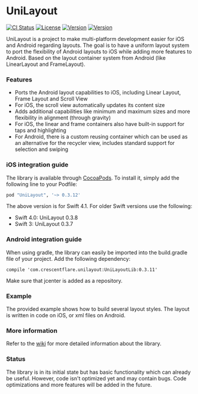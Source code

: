 # UniLayout

[![CI Status](http://img.shields.io/travis/crescentflare/UniLayout.svg?style=flat)](https://travis-ci.org/crescentflare/UniLayout)
[![License](https://img.shields.io/cocoapods/l/UniLayout.svg?style=flat)](http://cocoapods.org/pods/UniLayout)
[![Version](https://img.shields.io/cocoapods/v/UniLayout.svg?style=flat)](http://cocoapods.org/pods/UniLayout)
[![Version](https://img.shields.io/bintray/v/crescentflare/maven/UniLayoutLib.svg?style=flat)](https://bintray.com/crescentflare/maven/UniLayoutLib)

UniLayout is a project to make multi-platform development easier for iOS and Android regarding layouts. The goal is to have a uniform layout system to port the flexibility of Android layouts to iOS while adding more features to Android. Based on the layout container system from Android (like LinearLayout and FrameLayout).


### Features

* Ports the Android layout capabilities to iOS, including Linear Layout, Frame Layout and Scroll View
* For iOS, the scroll view automatically updates its content size
* Adds additional capabilities like minimum and maximum sizes and more flexibility in alignment (through gravity)
* For iOS, the linear and frame containers also have built-in support for taps and highlighting
* For Android, there is a custom reusing container which can be used as an alternative for the recycler view, includes standard support for selection and swiping


### iOS integration guide

The library is available through [CocoaPods](http://cocoapods.org). To install it, simply add the following line to your Podfile:

```ruby
pod "UniLayout", '~> 0.3.12'
```

The above version is for Swift 4.1. For older Swift versions use the following:
- Swift 4.0: UniLayout 0.3.8
- Swift 3: UniLayout 0.3.7


### Android integration guide

When using gradle, the library can easily be imported into the build.gradle file of your project. Add the following dependency:

```
compile 'com.crescentflare.unilayout:UniLayoutLib:0.3.11'
```

Make sure that jcenter is added as a repository.


### Example

The provided example shows how to build several layout styles. The layout is written in code on iOS, or xml files on Android.


### More information

Refer to the [wiki](https://github.com/crescentflare/UniLayout/wiki) for more detailed information about the library.


### Status

The library is in its initial state but has basic functionality which can already be useful. However, code isn't optimized yet and may contain bugs. Code optimizations and more features will be added in the future.
